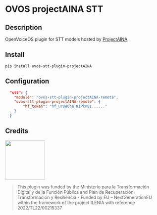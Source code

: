 # OVOS projectAINA STT

## Description

OpenVoiceOS plugin for STT models hosted by [ProjectAINA](https://projecteaina.cat/en)

## Install

`pip install ovos-stt-plugin-projectAINA`

## Configuration

```json
  "stt": {
    "module": "ovos-stt-plugin-projectAINA-remote",
    "ovos-stt-plugin-projectAINA-remote": {
        "hf_token": "hf_UrseOhaTKIPknBz......"
    }
  }
```

## Credits

<img src="img.png" width="128"/>

> This plugin was funded by the Ministerio para la Transformación Digital y de la Función Pública and Plan de Recuperación, Transformación y Resiliencia - Funded by EU – NextGenerationEU within the framework of the project ILENIA with reference 2022/TL22/00215337

